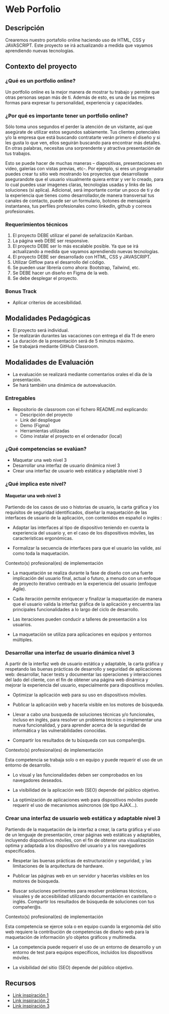 # Web Porfolio

## Descripción
Crearemos nuestro portafolio online haciendo uso de HTML, CSS y JAVASCRIPT. Este proyecto se irá actualizando a medida que vayamos aprendiendo nuevas tecnologías.

## Contexto del proyecto
### ¿Qué es un portfolio online?
Un portfolio online es la mejor manera de mostrar tu trabajo y permite que otras personas sepan más de ti. Además de esto, es una de las mejores formas para expresar tu personalidad, experiencia y capacidades.

### ¿Por qué es importante tener un portfolio online?
Sólo toma unos segundos el perder la atención de un visitante, así que asegúrate de utilizar estos segundos sabiamente. Tus clientes potenciales y/o la empresa que está buscando contratarte verán primero el diseño y si les gusta lo que ven, ellos seguirán buscando para encontrar más detalles. En otras palabras, necesitas una sorprendente y atractiva presentación de tus trabajos.

Esto se puede hacer de muchas maneras – diapositivas, presentaciones en video, galerías con vistas previas, etc-. Por ejemplo, si eres un programador puedes crear tu sitio web mostrando los proyectos que desarrollaste asegurandote que el usuario visualmente quiera entrar y ver lo creado, para lo cual puedes usar imagenes claras, tecnologías usadas y links de las soluciones (si aplica). Adicional, será importante contar un poco de ti y de la experiencia que tienes como desarrollador,de manera transversal tus canales de contacto, puede ser un formulario, botones de mensajería instantanea, tus perfiles profesionales como linkedIn, github y correos profesionales.

### Requerimientos técnicos
1. El proyecto DEBE utilizar el panel de señalización Kanban.
2. La página web DEBE ser responsive.
3. El proyecto DEBE ser lo más escalable posible. Ya que se irá actualizando a medida que vayamos aprendiendo nuevas tecnologías.
4. El proyecto DEBE ser desarrollado con HTML, CSS y JAVASCRIPT. 
5. Utilizar Gitflow para el desarrollo del código.
6. Se pueden usar librería como ahora: Bootstrap, Tailwind, etc.
7. Se DEBE hacer un diseño en Figma de la web.
8. Se debe desplegar el proyecto.

### Bonus Track
- Aplicar criterios de accesibilidad.

## Modalidades Pedagógicas
- El proyecto será individual.
- Se realizarán durantes las vacaciones con entrega el día 11 de enero
- La duración de la presentación será de 5 minutos máximo.
- Se trabajará mediante GitHub Classroom.

## Modalidades de Evaluación
- La evaluación se realizará mediante comentarios orales el día de la presentación.
- Se hará también una dinámica de autoevaluación.


### Entregables
- Repositorio de classroom con el fichero README.md explicando:
  - Descripción del proyecto
  - Link del despliegue
  - Demo (Figma)
  - Herramientas utilizadas
  - Cómo instalar el proyecto en el ordenador (local)

### ¿Qué competencias se evalúan?
- Maquetar una web nivel 3
- Desarrollar una interfaz de usuario dinámica nivel 3
- Crear una interfaz de usuario web estática y adaptable nivel 3

### ¿Qué implica este nivel?

#### Maquetar una web nivel 3
Partiendo de los casos de uso o historias de usuario, la carta gráfica y los requisitos de seguridad identificados, diseñar la maquetación de las interfaces de usuario de la aplicación, con contenidos en español o inglés :

- Adaptar las interfaces al tipo de dispositivo teniendo en cuenta la experiencia del usuario y, en el caso de los dispositivos móviles, las características ergonómicas.

- Formalizar la secuencia de interfaces para que el usuario las valide, así como toda la maquetación.

Contexto(s) profesional(es) de implementación

- La maquetación se realiza durante la fase de diseño con una fuerte implicación del usuario final, actual o futuro, a menudo con un enfoque de proyecto iterativo centrado en la experiencia del usuario (enfoque Agile).

- Cada iteración permite enriquecer y finalizar la maquetación de manera que el usuario valida la interfaz gráfica de la aplicación y encuentra las principales funcionalidades a lo largo del ciclo de desarrollo.

- Las iteraciones pueden conducir a talleres de presentación a los usuarios.

- La maquetación se utiliza para aplicaciones en equipos y entornos múltiples.

### Desarrollar una interfaz de usuario dinámica nivel 3
A partir de la interfaz web de usuario estática y adaptable, la carta gráfica y respetando las buenas prácticas de desarrollo y seguridad de aplicaciones web: desarrollar, hacer tests y documentar las operaciones y interacciones del lado del cliente, con el fin de obtener una página web dinámica y mejorar la experiencia del usuario, especialmente para dispositivos móviles.

- Optimizar la aplicación web para su uso en dispositivos móviles.

- Publicar la aplicación web y hacerla visible en los motores de búsqueda.

- Llevar a cabo una busqueda de soluciones técnicas y/o funcionales, incluso en inglés, para resolver un problema técnico o implementar una nueva funcionalidad, y para aprender acerca de la seguridad de informática y las vulnerabilidades conocidas.

- Compartir los resultados de tu búsqueda con sus compañer@s.



Contexto(s) profesional(es) de implementación

Esta competencia se trabaja solo o en equipo y puede requerir el uso de un entorno de desarrollo.

- Lo visual y las funcionalidades deben ser comprobados en los navegadores deseados.

- La visibilidad de la aplicación web (SEO) depende del público objetivo.

- La optimización de aplicaciones web para dispositivos móviles puede requerir el uso de mecanismos asíncronos (de tipo AJAX...).

### Crear una interfaz de usuario web estática y adaptable nivel 3
Partiendo de la maquetación de la interfaz a crear, la carta gráfica y el uso de un lenguaje de presentación, crear páginas web estáticas y adaptables, incluyendo dispositivos móviles, con el fin de obtener una visualización optima y adaptada a los dispositivo del usuario y a los navegadores especificados.

- Respetar las buenas prácticas de estructuración y seguridad, y las limitaciones de la arquitectura de hardware.

- Publicar las páginas web en un servidor y hacerlas visibles en los motores de búsqueda.

- Buscar soluciones pertinentes para resolver problemas técnicos, visuales y de accesibilidad utilizando documentación en castellano o inglés. Compartir los resultados de búsqueda de soluciones con tus compañer@s.

Contexto(s) profesional(es) de implementación

Esta competencia se ejerce sola o en equipo cuando la ergonomía del sitio web requiere la contribución de competencias de diseño web para la maquetación de información y/o objetos gráficos y multimedia.

- La competencia puede requerir el uso de un entorno de desarrollo y un entorno de test para equipos específicos, incluidos los dispositivos móviles.

- La visibilidad del sitio (SEO) depende del público objetivo.

## Recursos
- [Link inspiración 1](https://bedecked-temple-4d4.notion.site/Links-de-Inspiraci-n-aef59e8285c24c4eba171b2290b74e58)
- [Link inspiración 2](https://dribbble.com/tags/react_portfolio)
- [Link inspiración 3](https://dribbble.com/tags/portfolio)